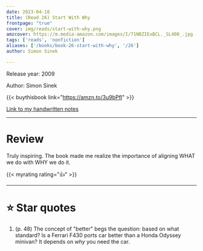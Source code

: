 ```yaml
---
date: 2023-04-18
title: (Read 26) Start With Why
frontpage: "true"
cover: img/reads/start-with-why.png
amzcover: https://m.media-amazon.com/images/I/71NBZIExBCL._SL400_.jpg
tags: ['reads', 'nonfiction']
aliases: ['/books/book-26-start-with-why', '/26']
author: Simon Sinek

---
```


Release year: 2009

Author: Simon Sinek

{{< buythisbook link="https://amzn.to/3u9bPfl" >}}

[Link to my handwritten notes](https://drive.google.com/file/d/1fc9cai66GG-ManvsnNVpRa57EnG6dcO3/view?usp=drive_link)

---

# Review

Truly inspiring. The book made me realize the importance of aligning WHAT we do with WHY we do it.

{{< myrating rating="👍" >}}

---

# :star: Star quotes

1. (p. 48) The concept of "better" begs the question: based on what
   standard? Is a Ferrari F430 ports car better than a Honda Odyssey
   minivan? It depends on *why* you need the car.
